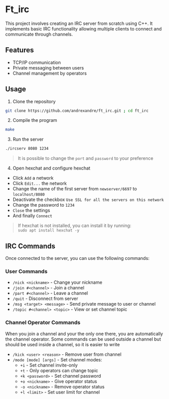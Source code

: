 # Ft_irc

This project involves creating an IRC server from scratch using C++. It implements basic IRC functionality allowing multiple clients to connect and communicate through channels.

## Features

- TCP/IP communication
- Private messaging between users
- Channel management by operators

## Usage

1. Clone the repository
```sh
git clone https://github.com/andrexandre/ft_irc.git ; cd ft_irc
```

2. Compile the program
```sh
make
```

3. Run the server
```sh
./ircserv 8080 1234
```
> It is possible to change the `port` and `password` to your preference

4. Open hexchat and configure hexchat
- Click `Add` a network
- Click `Edit...` the network
- Change the name of the first server from `newserver/6697` to `localhost/8080`
- Deactivate the checkbox `Use SSL for all the servers on this network`
- Change the password to `1234`
- `Close` the settings
- And finally `Connect`
> If hexchat is not installed, you can install it by running:\
> `sudo apt install hexchat -y`

## IRC Commands

Once connected to the server, you can use the following commands:

### User Commands
- `/nick <nickname>` - Change your nickname
- `/join #<channel>` - Join a channel
- `/part #<channel>` - Leave a channel
- `/quit` - Disconnect from server
- `/msg <target> <message>` - Send private message to user or channel
- `/topic #<channel> <topic>` - View or set channel topic

### Channel Operator Commands

When you join a channel and your the only one there, you are automatically the channel operator. Some commands can be used outside a channel but should be used inside a channel, so it is easier to write

- `/kick <user> <reason>` - Remove user from channel
- `/mode [mode] [args]` - Set channel modes:
  - `+i` - Set channel invite-only
  - `+t` - Only operators can change topic
  - `+k <password>` - Set channel password
  - `+o <nickname>` - Give operator status
  - `-o <nickname>` - Remove operator status
  - `+l <limit>` - Set user limit for channel
